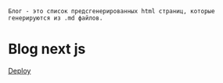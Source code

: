 `Блог - это список предсгенерированных html страниц, которые генерируются из .md файлов.`

# Blog next js

[Deploy]()
